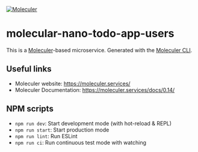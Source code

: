 [![Moleculer](https://badgen.net/badge/Powered%20by/Moleculer/0e83cd)](https://moleculer.services)

# molecular-nano-todo-app-users

This is a [Moleculer](https://moleculer.services/)-based microservice. Generated with the [Moleculer CLI](https://moleculer.services/docs/0.14/moleculer-cli.html).

## Useful links

- Moleculer website: https://moleculer.services/
- Moleculer Documentation: https://moleculer.services/docs/0.14/

## NPM scripts

- `npm run dev`: Start development mode (with hot-reload & REPL)
- `npm run start`: Start production mode
- `npm run lint`: Run ESLint
- `npm run ci`: Run continuous test mode with watching
